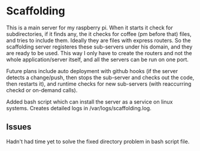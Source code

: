 # Scaffolding
This is a main server for my raspberry pi. When it starts it check for subdirectories, if it finds any, the it checks for coffee (pm before that) files, and tries to include them. Ideally they are files with express routers. So the scaffolding server registeres these sub-servers under his domain, and they are ready to be used. This way I only have to create the routers and not the whole application/server itself, and all the servers can be run on one port.

Future plans include auto deployment with github hooks (if the server detects a change/push, then stops the sub-server and checks out the code, then restarts it), and runtime checks for new sub-servers (with reaccurring checkd or on-demand calls).

Added bash script which can install the server as a service on linux systems. Creates detailed logs in /var/logs/scaffolding.log.

## Issues
Hadn't had time yet to solve the fixed directory problem in bash script file.
